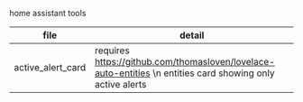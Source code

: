 home assistant tools


| file | detail |
| ------ | ------ |
| active_alert_card | requires https://github.com/thomasloven/lovelace-auto-entities \n entities card showing only active alerts |